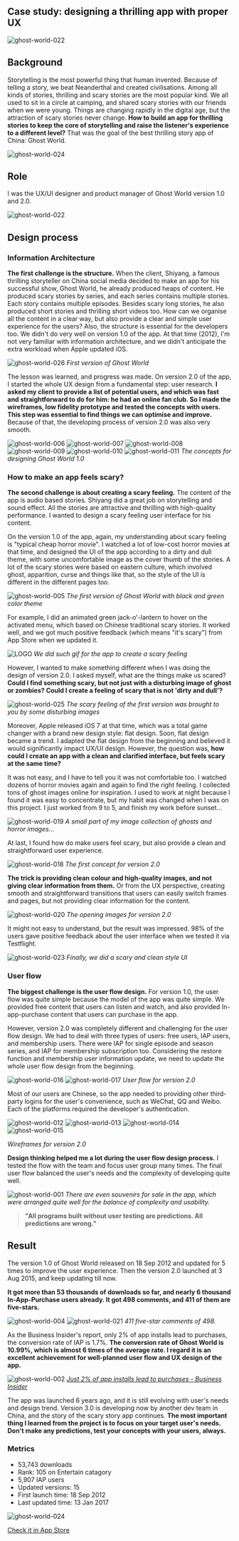 ## Case study: designing a thrilling app with proper UX

![ghost-world-022](https://i.imgur.com/lGjP4gt.jpg)

## Background

Storytelling is the most powerful thing that human invented. Because of telling a story, we beat Neanderthal and created civilisations. Among all kinds of stories, thrilling and scary stories are the most popular kind. We all used to sit in a circle at camping, and shared scary stories with our friends when we were young. Things are changing rapidly in the digital age, but the attraction of scary stories never change. **How to build an app for thrilling stories to keep the core of storytelling and raise the listener's experience to a different level?** That was the goal of the best thrilling story app of China: Ghost World.

![ghost-world-024](https://i.imgur.com/hodkn0w.jpg)

## Role

I was the UX/UI designer and product manager of Ghost World version 1.0 and 2.0.

![ghost-world-022](https://i.imgur.com/lGjP4gt.jpg)

## Design process

### Information Architecture
**The first challenge is the structure.** When the client, Shiyang, a famous thrilling storyteller on China social media decided to make an app for his successful show, Ghost World, he already produced heaps of content. He produced scary stories by series, and each series contains multiple stories. Each story contains multiple episodes. Besides scary long stories, he also produced short stories and thrilling short videos too. How can we organise all the content in a clear way, but also provide a clear and simple user experience for the users? Also, the structure is essential for the developers too. 
We didn't do very well on version 1.0 of the app. At that time (2012), I'm not very familiar with information architecture, and we didn't anticipate the extra workload when Apple updated iOS.

![ghost-world-026](https://i.imgur.com/XAE30b6.jpg)
*First version of Ghost World*

The lesson was learned, and progress was made. On version 2.0 of the app, I started the whole UX design from a fundamental step: user research. **I asked my client to provide a list of potential users, and which was fast and straightforward to do for him: he had an online fan club. So I made the wireframes, low fidelity prototype and tested the concepts with users. This step was essential to find things we can optimise and improve.** Because of that, the developing process of version 2.0 was also very smooth.

![ghost-world-006](https://i.imgur.com/NaddQ7T.jpg)
![ghost-world-007](https://i.imgur.com/8mwkd7X.jpg)
![ghost-world-008](https://i.imgur.com/PGlUJnw.jpg)
![ghost-world-009](https://i.imgur.com/jwSsVj9.jpg)
![ghost-world-010](https://i.imgur.com/rCwHUy2.jpg)
![ghost-world-011](https://i.imgur.com/vRMVuzU.jpg)
*The concepts for designing Ghost World 1.0*

### How to make an app feels scary?

**The second challenge is about creating a scary feeling.** The content of the app is audio based stories. Shiyang did a great job on storytelling and sound effect. All the stories are attractive and thrilling with high-quality performance. I wanted to design a scary feeling user interface for his content. 

On the version 1.0 of the app, again, my understanding about scary feeling is "typical cheap horror movie". I watched a lot of low-cost horror movies at that time, and designed the UI of the app according to a dirty and dull theme, with some uncomfortable image as the cover thumb of the stories. A lot of the scary stories were based on eastern culture, which involved ghost, apparition, curse and things like that, so the style of the UI is different in the different pages too.

![ghost-world-005](https://i.imgur.com/glXF8Ye.jpg)
*The first version of Ghost World with black and green color theme*

For example, I did an animated green jack-o'-lantern to hover on the activated menu, which based on Chinese traditional scary stories. It worked well, and we got much positive feedback (which means "it's scary") from App Store when we updated it.

![LOGO](https://i.imgur.com/bgg5T71.gif)
*We did such gif for the app to create a scary feeling*

However, I wanted to make something different when I was doing the design of version 2.0. I asked myself, what are the things make us scared? **Could I find something scary, but not just with a disturbing image of ghost or zombies? Could I create a feeling of scary that is not 'dirty and dull'?** 

![ghost-world-025](https://i.imgur.com/EUQwSYf.jpg)
*The scary feeling of the first version was brought to you by some disturbing images*

Moreover, Apple released iOS 7 at that time, which was a total game changer with a brand new design style: flat design. Soon, flat design became a trend. I adapted the flat design from the beginning and believed it would significantly impact UX/UI design. However, the question was, **how could I create an app with a clean and clarified interface, but feels scary at the same time?**

It was not easy, and I have to tell you it was not comfortable too. I watched dozens of horror movies again and again to find the right feeling. I collected tons of ghost images online for inspiration. I used to work at night because I found it was easy to concentrate, but my habit was changed when I was on this project. I just worked from 9 to 5, and finish my work before sunset...

![ghost-world-019](https://i.imgur.com/g52iOFi.jpg)
*A small part of my image collection of ghosts and horror images...*

At last, I found how do make users feel scary, but also provide a clean and straightforward user experience. 

![ghost-world-018](https://i.imgur.com/4c1kfyp.jpg)
*The first concept for version 2.0*

**The trick is providing clean colour and high-quality images, and not giving clear information from them.** Or from the UX perspective, creating smooth and straightforward transitions that users can easily switch frames and pages, but not providing clear information for the content. 

![ghost-world-020](https://i.imgur.com/14grkqH.jpg)
*The opening images for version 2.0*

It might not easy to understand, but the result was impressed. 98% of the users gave positive feedback about the user interface when we tested it via Testflight. 

![ghost-world-023](https://i.imgur.com/8Rkci3r.jpg)
*Finally, we did a scary and clean style UI*


### User flow

**The biggest challenge is the user flow design.** For version 1.0, the user flow was quite simple because the model of the app was quite simple. We provided free content that users can listen and watch, and also provided In-app-purchase content that users can purchase in the app.

However, version 2.0 was completely different and challenging for the user flow design. We had to deal with three types of users: free users, IAP users, and membership users. There were IAP for single episode and season series, and IAP for membership subscription too. Considering the restore function and membership user information update, we need to update the whole user flow design from the beginning.

![ghost-world-016](https://i.imgur.com/d9H4eq7.jpg)
![ghost-world-017](https://i.imgur.com/AQsVD6p.jpg)
*User flow for version 2.0*

Most of our users are Chinese, so the app needed to providing other third-party logins for the user's convenience, such as WeChat, QQ and Weibo. Each of the platforms required the developer's authentication. 

![ghost-world-012](https://i.imgur.com/lZfj0PJ.jpg)
![ghost-world-013](https://i.imgur.com/6AkaK08.jpg)
![ghost-world-014](https://i.imgur.com/c9nMyFo.jpg)
![ghost-world-015](https://i.imgur.com/frtl8GJ.jpg)

*Wireframes for version 2.0*

**Design thinking helped me a lot during the user flow design process.** I tested the flow with the team and focus user group many times. The final user flow balanced the user's needs and the complexity of developing quite well. 

![ghost-world-001](https://i.imgur.com/LwPENBh.png)
*There are even souvenirs for sale in the app, which were arranged quite well for the balance of complexity and usability.*

> **"All programs built without user testing are predictions. All predictions are wrong."**

## Result

The version 1.0 of Ghost World released on 18 Sep 2012 and updated for 5 times to improve the user experience. Then the version 2.0 launched at 3 Aug 2015, and keep updating till now.

**It got more than 53 thousands of downloads so far, and nearly 6 thousand In-App-Purchase users already. It got 498 comments, and 411 of them are five-stars.**

![ghost-world-004](https://i.imgur.com/49t2iCv.jpg)
![ghost-world-021](https://i.imgur.com/GApj20b.jpg)
*411 five-star comments of 498.*

As the Business Insider's report, only 2% of app installs lead to purchases, the conversion rate of IAP is 1.7%. **The conversion rate of Ghost World is 10.99%, which is almost 6 times of the average rate. I regard it is an excellent achievement for well-planned user flow and UX design of the app.**

![ghost-world-002](https://i.imgur.com/zQA1KAg.jpg)
*[Just 2% of app installs lead to purchases - Business Insider](https://www.businessinsider.com/just-2-of-app-installs-lead-to-purchases-2017-2)*

The app was launched 6 years ago, and it is still evolving with user's needs and design trend. Version 3.0 is developing now by another dev team in China, and the story of the scary story app continues. **The most important thing I learned from the project is to focus on your target user's needs. Don't make any predictions, test your concepts with your users, always.**

### Metrics

* 53,743 downloads
* Rank: 105 on Entertain catagory
* 5,907 IAP users
* Updated versions: 15
* First launch time: 18 Sep 2012
* Last updated time: 13 Jan 2017

![ghost-world-024](https://i.imgur.com/hodkn0w.jpg)


[Check it in App Store](https://itunes.apple.com/cn/app/%E9%AC%BC%E5%BD%B1%E4%BA%BA%E9%97%B4/id554596721#?platform=iphone)